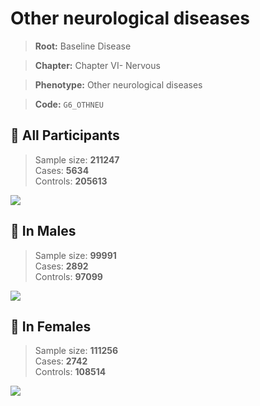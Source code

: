 # Other neurological diseases

> **Root:** Baseline Disease  

> **Chapter:** Chapter VI- Nervous  

> **Phenotype:** Other neurological diseases  

> **Code:** `G6_OTHNEU`

## 🧪 All Participants  
> Sample size: **211247**  
> Cases: **5634**  
> Controls: **205613**
<img src="/Disease/Figures/ALL/Incidence/G6_OTHNEU.png"/>
<CsvTable src="/Disease_Data/ALL/Incidence/COX_G6_OTHNEU.csv" label="🔍 View full results" />

## 👨 In Males  
> Sample size: **99991**  
> Cases: **2892**  
> Controls: **97099**
<img src="/Disease/Figures/Male/Incidence/G6_OTHNEU.png"/>
<CsvTable src="/Disease_Data/Male/Incidence/COX_G6_OTHNEU.csv" label="🔍 View full results" />

## 👩 In Females  
> Sample size: **111256**  
> Cases: **2742**  
> Controls: **108514**
<img src="/Disease/Figures/Female/Incidence/G6_OTHNEU.png"/>
<CsvTable src="/Disease_Data/Female/Incidence/COX_G6_OTHNEU.csv" label="🔍 View full results" />
